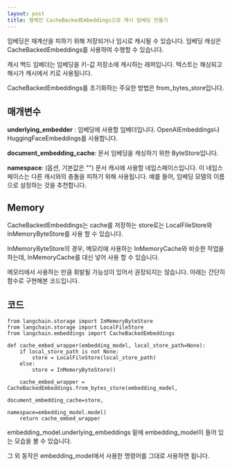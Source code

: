 ```yaml
---
layout: post
title: 랭체인 CacheBackedEmbeddings으로 캐시 임베딩 만들기
---
```


임베딩은 재계산을 피하기 위해 저장되거나 임시로 캐시될 수 있습니다. 임베딩 캐싱은 CacheBackedEmbeddings를 사용하여 수행할 수 있습니다. 

캐시 백드 임베더는 임베딩을 키-값 저장소에 캐시하는 래퍼입니다. 텍스트는 해싱되고 해시가 캐시에서 키로 사용됩니다.

CacheBackedEmbeddings를 초기화하는 주요한 방법은 from_bytes_store입니다. 



## 매개변수
**underlying_embedder** : 임베딩에 사용할 임베더입니다. OpenAIEmbeddings나 HuggingFaceEmbeddings를 사용합니다.

**document_embedding_cache**: 문서 임베딩을 캐싱하기 위한 ByteStore입니다.

**namespace**: (옵션, 기본값은 "") 문서 캐시에 사용할 네임스페이스입니다. 이 네임스페이스는 다른 캐시와의 충돌을 피하기 위해 사용됩니다. 예를 들어, 임베딩 모델의 이름으로 설정하는 것을 추천합니다.

## Memory
CacheBackedEmbeddings는 cache를 저장하는 store로는 LocalFileStore와 InMemoryByteStore를 사용 할 수 있습니다. 

InMemoryByteStore의 경우, 메모리에 사용하는 InMemoryCache와 비슷한 작업을 하는데, InMemoryCache를 대신 넣어 사용 할 수 있습니다.

메모리에서 사용하는 만큼 휘발될 가능성이 있어서 권장되지는 않습니다. 아래는 간단히 함수로 구현해본 코드입니다. 

## 코드

```
from langchain.storage import InMemoryByteStore
from langchain.storage import LocalFileStore
from langchain.embeddings import CacheBackedEmbeddings

def cache_embed_wrapper(embedding_model, local_store_path=None):
    if local_store_path is not None:
        store = LocalFileStore(local_store_path)
    else:
        store = InMemoryByteStore()

    cache_embed_wrapper = CacheBackedEmbeddings.from_bytes_store(embedding_model,
                                                                 document_embedding_cache=store,
                                                                 namespace=embedding_model.model)
    return cache_embed_wrapper
```

embedding_model.underlying_embeddings 밑에 embedding_model이 들어 있는 모습을 볼 수 있습니다. 

그 외 동작은 embedding_model에서 사용한 명령어를 그대로 사용하면 됩니다. 
